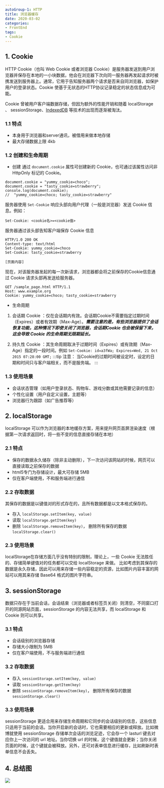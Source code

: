 ```yaml
---
autoGroup-1: HTTP
title: 浏览器缓存
date: 2020-03-02
categories: 
- FrontEnd
tags:
- Cookie
---
```


## 1. Cookie
HTTP Cookie（也叫 Web Cookie 或者浏览器 Cookie）是服务器发送到用户浏览器并保存在本地的一小块数据，他会在浏览器下次向同一服务器再发起请求时被携发送到服务器上。通常，它用于告知服务器两个请求是否来自同浏览器，如保护用户的登录状态。Cookie 使基于无状态的HTTP协议记录稳定的状态信息成为可能。   

Cookie 曾被用户客户端数据存储，但因为额外的性能开销和随着 localStorage 、 sessionStorage、[IndexedDB](https://developer.mozilla.org/zh-CN/docs/Web/API/IndexedDB_API) 等技术的出现而逐渐被淘汰。

### 1.1 特点
+ 本身用于浏览器和server通讯，被借用来做本地存储
+ 最大存储数据上限 4kb

### 1.2 创建和生命周期
+ 创建
通过 `document.cookie` 属性可创建新的 Cookie，也可通过该属性访问非 HttpOnly 标记的 Cookie。

```
document.cookie = "yummy_cookie=choco"; 
document.cookie = "tasty_cookie=strawberry"; 
console.log(document.cookie); 
//  "yummy_cookie=choco; tasty_cookie=strawberry"
```

服务器使用 `Set-Cookie` 响应头部向用户代理（一般是浏览器）发送 Cookie 信息。例如：
```
Set-Cookie: <cookie名>=<cookie值>
```
服务器通过该头部告知客户端保存 Cookie 信息   
```
HTTP/1.0 200 OK
Content-type: text/html
Set-Cookie: yummy_cookie=choco
Set-Cookie: tasty_cookie=strawberry

[页面内容]
```
现在，对该服务器发起的每一次新请求，浏览器都会将之前保存的Cookie信息通过 Cookie 请求头部再发送给服务器。
```
GET /sample_page.html HTTP/1.1
Host: www.example.org
Cookie: yummy_cookie=choco; tasty_cookie=strawberry
```
+ 生命周期

1. 会话期 Cookie ：仅在会话期内有效。会话期Cookie不需要指定过期时间（Expires）或者有效期（Max-Age）。***需要注意的是，有些浏览器提供了会话恢复功能，这种情况下即使关闭了浏览器，会话期Cookie 也会被保留下来，这会导致 Cookie 的生命周期无限期延长。***   

2. 持久性 Cookie ：其生命周期取决于过期时间（Expires）或有效期（Max-Age）指定的一段时间。例如  `Set-Cookie: id=a3fWa; Expires=Wed, 21 Oct 2015 07:28:00 GMT;`
:::tip 注意：
当Cookie的过期时间被设定时，设定的日期和时间只与客户端相关，而不是服务端。
:::

### 1.3 使用场景
+ 会话状态管理（如用户登录状态、购物车、游戏分数或其他需要记录的信息）   
+ 个性化设置（用户自定义设置，主题等）  
+ 浏览器行为跟踪（如广告推荐等）  


## 2. localStorage
localStorage 可以作为浏览器的本地缓存方案，用来提升网页首屏渲染速度（根据第一次请求返回时，将一些不变的信息直接存储在本地）   

### 2.1 特点
+ 保存的数据永久储存（除非主动删除），下一次访问该网站的时候，网页可以直接读取之前保存的数据   
+ html5专门为存储设计，最大可存储 5MB
+ 仅在客户端使用，不和服务端进行通信   
   
### 2.2 存取数据     
其保存的数据是以键值对的形式存在的，且所有数据都是以文本格式保存的。    
+ 存入 `localStorage.setItem(key, value)`   
+ 读取 `localStorage.getItem(key)` 
+ 删除 `localStorage.removeItem(key)`， 删除所有保存的数据 `localStorage.clear()`   

### 2.3 使用场景  
localStorage在存储方面几乎没有特别的限制，理论上，一些 Cookie 无法胜任的、存储简单键值对的任务都可以交给 localStorage 来做。 比如考虑到其保存的数据是永久存储，因此可以用来存储一些内容稳定的资源，比如图片内容丰富的网站可以用其来存储 Base64 格式的图片字符串。

## 3. sessionStorage
数据只存在于当前会话，会话结束（浏览器或者标签页关闭）则清空，不同窗口打开的同源网站页面，sessionStorage 的内容无法共享，而 localStorage 和 Cookie 则可以共享。   

### 3.1 特点
+ 会话级别的浏览器存储   
+ 存储大小限制为 5MB   
+ 仅在客户端使用，不与服务端进行通信   
  
### 3.2 存取数据
+ 存入 `sessionStorage.setItem(key, value)`   
+ 读取 `sessionStorage.getItem(key)` 
+ 删除 `sessionStorage.removeItem(key)`， 删除所有保存的数据 `sessionStorage.clear()`

### 3.3 使用场景

sessionStorage 更适合用来存储生命周期和它同步的会话级别的信息，这些信息只适用于当前的会话。当你开启新的会话时，它也需要相应的更新或释放。比如微博就使用 sessionStorage 存储单次会话的浏览足迹，它会存一个 lasturl 键去对应你上一次访问的 url 地址。当你切换 url 的时候，这个键值就会更新；当你关闭页面的时候，这个键就会被释放。另外，还可对表单信息进行缓存，比如刷新时表单信息不会丢失。  

## 4. 总结图
![](https://tva1.sinaimg.cn/large/008eGmZEgy1gpkjxrm9lcj30xu0u0mzj.jpg)

